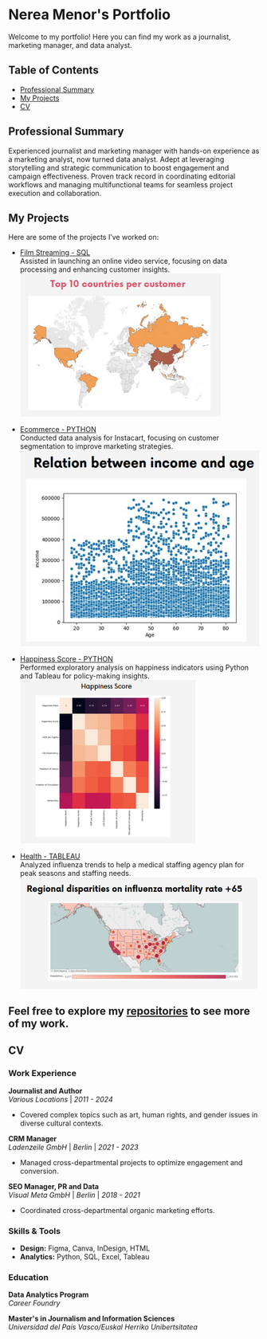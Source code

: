 # Nerea Menor's Portfolio

Welcome to my portfolio! Here you can find my work as a journalist, marketing manager, and data analyst. 

## Table of Contents

- [Professional Summary](#professional-summary)
- [My Projects](#my-projects)
- [CV](#cv)

## Professional Summary

Experienced journalist and marketing manager with hands-on experience as a marketing analyst, now turned data analyst. Adept at leveraging storytelling and strategic communication to boost engagement and campaign effectiveness. Proven track record in coordinating editorial workflows and managing multifunctional teams for seamless project execution and collaboration.

## My Projects

Here are some of the projects I’ve worked on:

- [Film Streaming - SQL](https://github.com/NereaMe/launchstrategy_SQL)  
  Assisted in launching an online video service, focusing on data processing and enhancing customer insights.  
  ![Film Streaming](images/1-filmsql.PNG)

- [Ecommerce - PYTHON](https://github.com/NereaMe/Ecommerce_python/)  
  Conducted data analysis for Instacart, focusing on customer segmentation to improve marketing strategies.  
  ![Ecommerce Python](images/2-ecommerce_python.PNG)

- [Happiness Score - PYTHON](https://github.com/NereaMe/HappinessScore_python)  
  Performed exploratory analysis on happiness indicators using Python and Tableau for policy-making insights.  
  ![Happiness Score](images/3-happines_score_python.PNG)

- [Health - TABLEAU](https://github.com/NereaMe/health_tableau)  
  Analyzed influenza trends to help a medical staffing agency plan for peak seasons and staffing needs.  
  ![Health](images/4-health_tableau.PNG)

## Feel free to explore my [repositories](https://github.com/NereaMe) to see more of my work.

## CV

### Work Experience

**Journalist and Author**  
*Various Locations* | *2011 - 2024*  
- Covered complex topics such as art, human rights, and gender issues in diverse cultural contexts.

**CRM Manager**  
*Ladenzeile GmbH* | *Berlin* | *2021 - 2023*  
- Managed cross-departmental projects to optimize engagement and conversion.

**SEO Manager, PR and Data**  
*Visual Meta GmbH* | *Berlin* | *2018 - 2021*  
- Coordinated cross-departmental organic marketing efforts.

### Skills & Tools

- **Design:** Figma, Canva, InDesign, HTML
- **Analytics:** Python, SQL, Excel, Tableau

### Education

**Data Analytics Program**  
*Career Foundry* 

**Master's in Journalism and Information Sciences**  
*Universidad del País Vasco/Euskal Herriko Unibertsitatea*
